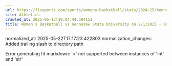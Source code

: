 ```yaml
---
url: https://fiusports.com/sports/womens-basketball/stats/2024-25/kennesaw-state-university/boxscore/12638/
site: Athletics
crawled_at: 2025-05-13T10:04:44.504151
title: Women's Basketball vs Kennesaw State University on 2/1/2025 - Box Score - FIU Athletics
---
```

normalized_at: 2025-05-22T17:17:23.422803
normalization_changes: Added trailing slash to directory path

Error generating fit markdown: '<' not supported between instances of 'int' and 'str'